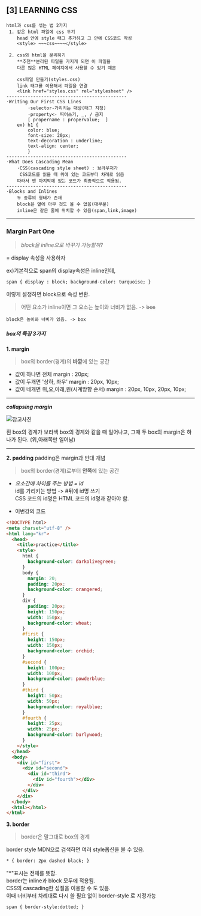 ## [3] LEARNING CSS

```
html과 css를 섞는 법 2가지
 1. 같은 html 파일에 css 두기
	head 안에 style 태그 추가하고 그 안에 CSS코드 작성
	<style> ~~~css~~~~</style>

 2. css와 html을 분리하기
	**추천**분리된 파일을 가지게 되면 이 파일을
	다른 많은 HTML 페이지에서 사용할 수 있기 때문

 	css파일 만들기(styles.css)
	link 태그를 이용해서 파일을 연결
	<link href="styles.css" rel="stylesheet" />
---------------------------------------------
·Writing Our First CSS Lines
		·selector-가리키는 대상(태그 지정)
		·property<- 띄어쓰기, _, / 금지
	 	[ propername : propervalue;  ]
	ex) h1 {
		color: blue;
		font-size: 20px;
		text-decoration : underline;
		text-align: center;
		}
---------------------------------------------
·What Does Cascading Mean
	·CSS(cascading style sheet) : 브라우저가
	 CSS코드를 읽을 때 위에 있는 코드부터 차례로 읽음
 	따라서 맨 마지막에 있는 코드가 최종적으로 적용됨.
---------------------------------------------
·Blocks and Inlines
	두 종류의 형태가 존재
	block은 옆에 아무 것도 올 수 없음(대부분)
	inline은 같은 줄에 위치할 수 있음(span,link,image)
```

---

### Margin Part One

> _block을 inline으로 바꾸기 가능할까?_

= display 속성을 사용하자

ex)기본적으로 span의 display속성은 inline인데,

```html
span { display : block; background-color: turquoise; }
```

이렇게 설정하면 block으로 속성 변환.

> 어떤 요소가 inline이면 그 요소는 높이와 너비가 없음. -> ~~box~~

    block은 높이와 너비가 있음. -> box

##### **box의 특징 3가지**

**1. margin**

> box의 border(경계)의 **바깥**에 있는 공간

- 값이 하나면 전체
  margin : 20px;
- 값이 두개면 '상하, 좌우'
  margin : 20px, 10px;
- 값이 네개면 위,오,아래,왼(시계방향 순서)
  margin : 20px, 10px, 20px, 10px;

---

**_collapsing margin_**

![참고사진](https://ifh.cc/g/4dos4u.png)

흰 box의 경계가 보라색 box의 경계와 같을 때 일어나고, 그때 두 box의 margin은 하나가 된다.
(위,아래쪽만 일어남)

---

**2. padding**
padding은 margin과 반대 개념

> box의 border(경계)로부터 **안쪽**에 있는 공간

- _요소간에 차이를 주는 방법 = id_ <br>
  id를 가리키는 방법 -> #뒤에 id명 쓰기 <br>
  CSS 코드의 id명은 HTML 코드의 id명과 같아야 함.

- 이번강의 코드

```html
<!DOCTYPE html>
<meta charset="utf-8" />
<html lang="kr">
  <head>
    <title>practice</title>
    <style>
      html {
        background-color: darkolivegreen;
      }
      body {
        margin: 20;
        padding: 20px;
        background-color: orangered;
      }
      div {
        padding: 20px;
        height: 150px;
        width: 150px;
        background-color: wheat;
      }
      #first {
        height: 150px;
        width: 150px;
        background-color: orchid;
      }
      #second {
        height: 100px;
        width: 100px;
        background-color: powderblue;
      }
      #third {
        height: 50px;
        width: 50px;
        background-color: royalblue;
      }
      #fourth {
        height: 25px;
        width: 25px;
        background-color: burlywood;
      }
    </style>
  </head>
  <body>
    <div id="first">
      <div id="second">
        <div id="third">
          <div id="fourth"></div>
        </div>
      </div>
    </div>
  </body>
  <html></html>
</html>
```

**3. border**

> border은 말그대로 box의 경계 <br>

border style MDN으로 검색하면 여러 style옵션을 볼 수 있음.

```html
* { border: 2px dashed black; }
```

"\*"표시는 전체를 뜻함.<br>
border는 inline과 block 모두에 적용됨.<br>
CSS의 cascading한 성질을 이용할 수 도 있음.<br>
이때 너비부터 차례대로 다시 쓸 필요 없이 border-style 로 지정가능

```html
span { border-style:dotted; }
```
